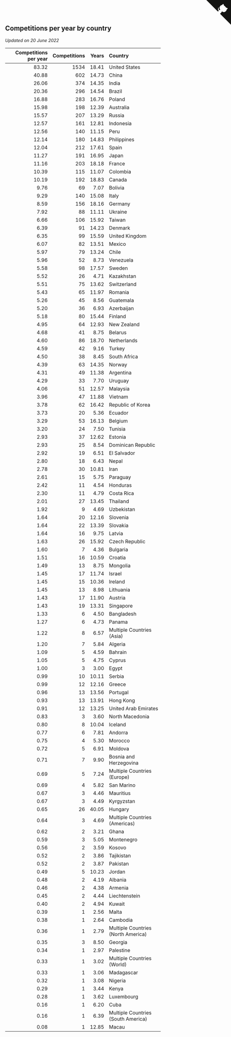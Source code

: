 ## Competitions per year by country

*Updated on 20 June 2022*

| Competitions per year | Competitions | Years | Country |
| ---: | ---: | ---: | :--- |
| 83.32 | 1534 | 18.41 | United States |
| 40.88 | 602 | 14.73 | China |
| 26.06 | 374 | 14.35 | India |
| 20.36 | 296 | 14.54 | Brazil |
| 16.88 | 283 | 16.76 | Poland |
| 15.98 | 198 | 12.39 | Australia |
| 15.57 | 207 | 13.29 | Russia |
| 12.57 | 161 | 12.81 | Indonesia |
| 12.56 | 140 | 11.15 | Peru |
| 12.14 | 180 | 14.83 | Philippines |
| 12.04 | 212 | 17.61 | Spain |
| 11.27 | 191 | 16.95 | Japan |
| 11.16 | 203 | 18.18 | France |
| 10.39 | 115 | 11.07 | Colombia |
| 10.19 | 192 | 18.83 | Canada |
| 9.76 | 69 | 7.07 | Bolivia |
| 9.29 | 140 | 15.08 | Italy |
| 8.59 | 156 | 18.16 | Germany |
| 7.92 | 88 | 11.11 | Ukraine |
| 6.66 | 106 | 15.92 | Taiwan |
| 6.39 | 91 | 14.23 | Denmark |
| 6.35 | 99 | 15.59 | United Kingdom |
| 6.07 | 82 | 13.51 | Mexico |
| 5.97 | 79 | 13.24 | Chile |
| 5.96 | 52 | 8.73 | Venezuela |
| 5.58 | 98 | 17.57 | Sweden |
| 5.52 | 26 | 4.71 | Kazakhstan |
| 5.51 | 75 | 13.62 | Switzerland |
| 5.43 | 65 | 11.97 | Romania |
| 5.26 | 45 | 8.56 | Guatemala |
| 5.20 | 36 | 6.93 | Azerbaijan |
| 5.18 | 80 | 15.44 | Finland |
| 4.95 | 64 | 12.93 | New Zealand |
| 4.68 | 41 | 8.75 | Belarus |
| 4.60 | 86 | 18.70 | Netherlands |
| 4.59 | 42 | 9.16 | Turkey |
| 4.50 | 38 | 8.45 | South Africa |
| 4.39 | 63 | 14.35 | Norway |
| 4.31 | 49 | 11.38 | Argentina |
| 4.29 | 33 | 7.70 | Uruguay |
| 4.06 | 51 | 12.57 | Malaysia |
| 3.96 | 47 | 11.88 | Vietnam |
| 3.78 | 62 | 16.42 | Republic of Korea |
| 3.73 | 20 | 5.36 | Ecuador |
| 3.29 | 53 | 16.13 | Belgium |
| 3.20 | 24 | 7.50 | Tunisia |
| 2.93 | 37 | 12.62 | Estonia |
| 2.93 | 25 | 8.54 | Dominican Republic |
| 2.92 | 19 | 6.51 | El Salvador |
| 2.80 | 18 | 6.43 | Nepal |
| 2.78 | 30 | 10.81 | Iran |
| 2.61 | 15 | 5.75 | Paraguay |
| 2.42 | 11 | 4.54 | Honduras |
| 2.30 | 11 | 4.79 | Costa Rica |
| 2.01 | 27 | 13.45 | Thailand |
| 1.92 | 9 | 4.69 | Uzbekistan |
| 1.64 | 20 | 12.16 | Slovenia |
| 1.64 | 22 | 13.39 | Slovakia |
| 1.64 | 16 | 9.75 | Latvia |
| 1.63 | 26 | 15.92 | Czech Republic |
| 1.60 | 7 | 4.36 | Bulgaria |
| 1.51 | 16 | 10.59 | Croatia |
| 1.49 | 13 | 8.75 | Mongolia |
| 1.45 | 17 | 11.74 | Israel |
| 1.45 | 15 | 10.36 | Ireland |
| 1.45 | 13 | 8.98 | Lithuania |
| 1.43 | 17 | 11.90 | Austria |
| 1.43 | 19 | 13.31 | Singapore |
| 1.33 | 6 | 4.50 | Bangladesh |
| 1.27 | 6 | 4.73 | Panama |
| 1.22 | 8 | 6.57 | Multiple Countries (Asia) |
| 1.20 | 7 | 5.84 | Algeria |
| 1.09 | 5 | 4.59 | Bahrain |
| 1.05 | 5 | 4.75 | Cyprus |
| 1.00 | 3 | 3.00 | Egypt |
| 0.99 | 10 | 10.11 | Serbia |
| 0.99 | 12 | 12.16 | Greece |
| 0.96 | 13 | 13.56 | Portugal |
| 0.93 | 13 | 13.91 | Hong Kong |
| 0.91 | 12 | 13.25 | United Arab Emirates |
| 0.83 | 3 | 3.60 | North Macedonia |
| 0.80 | 8 | 10.04 | Iceland |
| 0.77 | 6 | 7.81 | Andorra |
| 0.75 | 4 | 5.30 | Morocco |
| 0.72 | 5 | 6.91 | Moldova |
| 0.71 | 7 | 9.90 | Bosnia and Herzegovina |
| 0.69 | 5 | 7.24 | Multiple Countries (Europe) |
| 0.69 | 4 | 5.82 | San Marino |
| 0.67 | 3 | 4.46 | Mauritius |
| 0.67 | 3 | 4.49 | Kyrgyzstan |
| 0.65 | 26 | 40.05 | Hungary |
| 0.64 | 3 | 4.69 | Multiple Countries (Americas) |
| 0.62 | 2 | 3.21 | Ghana |
| 0.59 | 3 | 5.05 | Montenegro |
| 0.56 | 2 | 3.59 | Kosovo |
| 0.52 | 2 | 3.86 | Tajikistan |
| 0.52 | 2 | 3.87 | Pakistan |
| 0.49 | 5 | 10.23 | Jordan |
| 0.48 | 2 | 4.19 | Albania |
| 0.46 | 2 | 4.38 | Armenia |
| 0.45 | 2 | 4.44 | Liechtenstein |
| 0.40 | 2 | 4.94 | Kuwait |
| 0.39 | 1 | 2.56 | Malta |
| 0.38 | 1 | 2.64 | Cambodia |
| 0.36 | 1 | 2.79 | Multiple Countries (North America) |
| 0.35 | 3 | 8.50 | Georgia |
| 0.34 | 1 | 2.97 | Palestine |
| 0.33 | 1 | 3.02 | Multiple Countries (World) |
| 0.33 | 1 | 3.06 | Madagascar |
| 0.32 | 1 | 3.08 | Nigeria |
| 0.29 | 1 | 3.44 | Kenya |
| 0.28 | 1 | 3.62 | Luxembourg |
| 0.16 | 1 | 6.20 | Cuba |
| 0.16 | 1 | 6.39 | Multiple Countries (South America) |
| 0.08 | 1 | 12.85 | Macau |


<a href="https://github.com/JustinTimeCuber/wca_statistics" class="github-corner" aria-label="View source on Github"><svg width="80" height="80" viewBox="0 0 250 250" style="fill:#151513; color:#fff; position: absolute; top: 0; border: 0; right: 0;" aria-hidden="true"><path d="M0,0 L115,115 L130,115 L142,142 L250,250 L250,0 Z"></path><path d="M128.3,109.0 C113.8,99.7 119.0,89.6 119.0,89.6 C122.0,82.7 120.5,78.6 120.5,78.6 C119.2,72.0 123.4,76.3 123.4,76.3 C127.3,80.9 125.5,87.3 125.5,87.3 C122.9,97.6 130.6,101.9 134.4,103.2" fill="currentColor" style="transform-origin: 130px 106px;" class="octo-arm"></path><path d="M115.0,115.0 C114.9,115.1 118.7,116.5 119.8,115.4 L133.7,101.6 C136.9,99.2 139.9,98.4 142.2,98.6 C133.8,88.0 127.5,74.4 143.8,58.0 C148.5,53.4 154.0,51.2 159.7,51.0 C160.3,49.4 163.2,43.6 171.4,40.1 C171.4,40.1 176.1,42.5 178.8,56.2 C183.1,58.6 187.2,61.8 190.9,65.4 C194.5,69.0 197.7,73.2 200.1,77.6 C213.8,80.2 216.3,84.9 216.3,84.9 C212.7,93.1 206.9,96.0 205.4,96.6 C205.1,102.4 203.0,107.8 198.3,112.5 C181.9,128.9 168.3,122.5 157.7,114.1 C157.9,116.9 156.7,120.9 152.7,124.9 L141.0,136.5 C139.8,137.7 141.6,141.9 141.8,141.8 Z" fill="currentColor" class="octo-body"></path></svg></a><style>.github-corner:hover .octo-arm{animation:octocat-wave 560ms ease-in-out}@keyframes octocat-wave{0%,100%{transform:rotate(0)}20%,60%{transform:rotate(-25deg)}40%,80%{transform:rotate(10deg)}}@media (max-width:500px){.github-corner:hover .octo-arm{animation:none}.github-corner .octo-arm{animation:octocat-wave 560ms ease-in-out}}</style>
